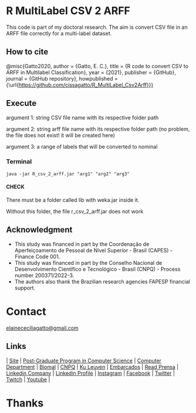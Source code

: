# R MultiLabel CSV 2 ARFF
This code is part of my doctoral research. The aim is convert CSV file in an ARFF file correctly for a multi-label dataset.


## How to cite 
@misc{Gatto2020, author = {Gatto, E. C.}, title = {R code to convert CSV to ARFF in Multilabel Classification}, year = {2021}, publisher = {GitHub}, journal = {GitHub repository}, howpublished = {\url{https://github.com/cissagatto/R_MultiLabel_Csv2Arff}}}


## Execute

argument 1: string CSV file name with its respective folder path

argument 2: string arff file name with its respective folder path (no problem, the file does not exist! it will be created here)

argument 3: a range of labels that will be converted to nominal

### Terminal
```
java -jar R_csv_2_arff.jar "arg1" "arg2" "arg3"
```

#### CHECK

There must be a folder called lib with weka.jar inside it. 

Without this folder, the file r_csv_2_arff.jar does not work

## Acknowledgment
- This study was financed in part by the Coordenação de Aperfeiçoamento de Pessoal de Nível Superior - Brasil (CAPES) - Finance Code 001.
- This study was financed in part by the Conselho Nacional de Desenvolvimento Científico e Tecnológico - Brasil (CNPQ) - Process number 200371/2022-3.
- The authors also thank the Brazilian research agencies FAPESP financial support.

# Contact
elainececiliagatto@gmail.com

## Links

| [Site](https://sites.google.com/view/professor-cissa-gatto) | [Post-Graduate Program in Computer Science](http://ppgcc.dc.ufscar.br/pt-br) | [Computer Department](https://site.dc.ufscar.br/) |  [Biomal](http://www.biomal.ufscar.br/) | [CNPQ](https://www.gov.br/cnpq/pt-br) | [Ku Leuven](https://kulak.kuleuven.be/) | [Embarcados](https://www.embarcados.com.br/author/cissa/) | [Read Prensa](https://prensa.li/@cissa.gatto/) | [Linkedin Company](https://www.linkedin.com/company/27241216) | [Linkedin Profile](https://www.linkedin.com/in/elainececiliagatto/) | [Instagram](https://www.instagram.com/cissagatto) | [Facebook](https://www.facebook.com/cissagatto) | [Twitter](https://twitter.com/cissagatto) | [Twitch](https://www.twitch.tv/cissagatto) | [Youtube](https://www.youtube.com/CissaGatto) |

# Thanks
